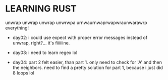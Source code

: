 # LEARNING RUST

unwrap unwrap unwrap unwrwpa urnwaurnwaprwapwraunwarawrp everything!

- day02: i could use expect with proper error messages instead of unwrap, right?... it's fiiiiiine.

- day03: i need to learn regex lol

- day04: part 2 felt easier, than part 1. only need to check for 'A' and then the neighbors. need to find a pretty solution for part 1, because i just did 8 loops lol
